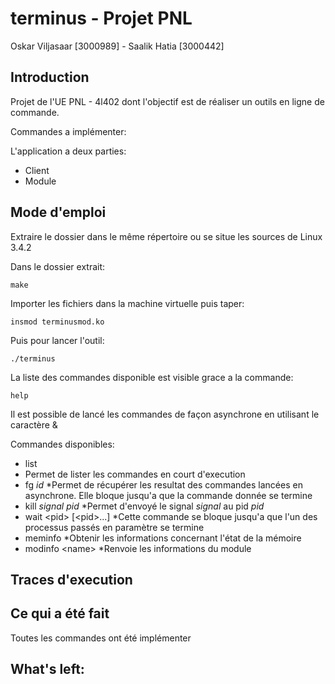 # terminus - Projet PNL

Oskar Viljasaar [3000989] - Saalik Hatia [3000442]

## Introduction

Projet de l'UE PNL - 4l402 dont l'objectif est de réaliser un outils en ligne de commande.

Commandes a implémenter:

L'application a deux parties:
- Client
- Module

## Mode d'emploi

Extraire le dossier dans le même répertoire ou se situe les sources de Linux 3.4.2

Dans le dossier extrait:
<pre><code>make</code></pre>

Importer les fichiers dans la machine virtuelle puis taper:
<pre><code>insmod terminusmod.ko</code></pre>

Puis pour lancer l'outil:
<pre><code>./terminus</code></pre>

La liste des commandes disponible est visible grace a la commande:
<pre><code>help</code></pre>

Il est possible de lancé les commandes de façon asynchrone en utilisant le caractère &

Commandes disponibles: 
* list
* Permet de lister les commandes en court d'execution
* fg *id*
*Permet de récupérer les resultat des commandes lancées en asynchrone. Elle bloque jusqu'a que la commande donnée se termine
* kill *signal* *pid*
*Permet d'envoyé le signal *signal* au pid *pid* 
* wait \<pid\> \[\<pid\>...\]
*Cette commande se bloque jusqu'a que l'un des processus passés en paramètre se termine
* meminfo
*Obtenir les informations concernant l'état de la mémoire
* modinfo \<name\>
*Renvoie les informations du module

## Traces d'execution


## Ce qui a été fait

Toutes les commandes ont été implémenter 

## What's left:


